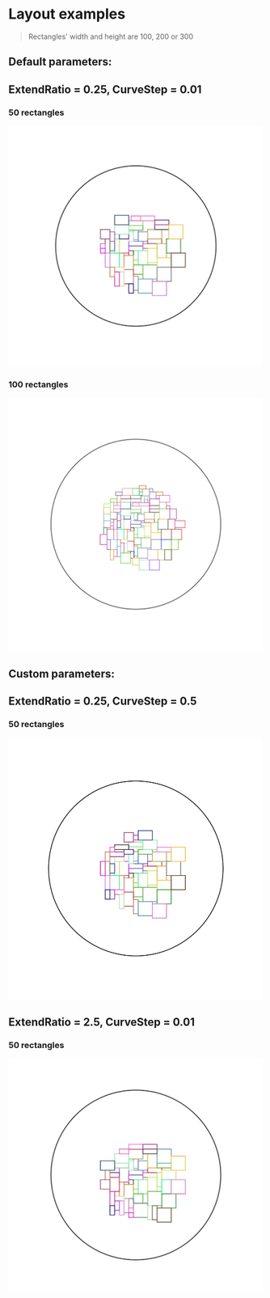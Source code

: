 ﻿# Layout examples

> Rectangles' width and height are 100, 200 or 300

## Default parameters:

## ExtendRatio = 0.25, CurveStep = 0.01

### 50 rectangles

![50 rectangles](./Images/50rectangles_0.25extend_0.01step.png)

### 100 rectangles

![100 rectangles](./Images/100rectangles_0.25extend_0.01step.png)

## Custom parameters:

## ExtendRatio = 0.25, CurveStep = 0.5

### 50 rectangles

![Custom1](./Images/50rectangles_0.25extend_0.5step.png)

## ExtendRatio = 2.5, CurveStep = 0.01

### 50 rectangles

![Custom2](./Images/50rectangles_2.5extend_0.01step.png)
